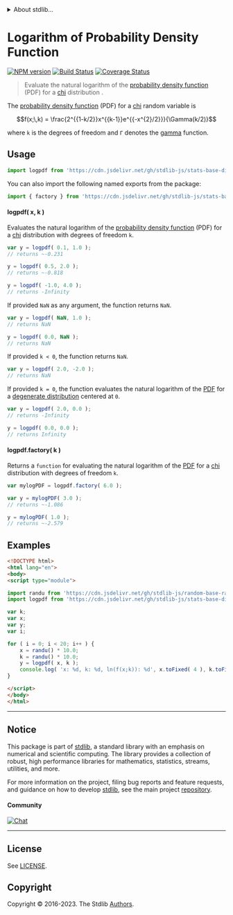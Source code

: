 <!--

@license Apache-2.0

Copyright (c) 2018 The Stdlib Authors.

Licensed under the Apache License, Version 2.0 (the "License");
you may not use this file except in compliance with the License.
You may obtain a copy of the License at

   http://www.apache.org/licenses/LICENSE-2.0

Unless required by applicable law or agreed to in writing, software
distributed under the License is distributed on an "AS IS" BASIS,
WITHOUT WARRANTIES OR CONDITIONS OF ANY KIND, either express or implied.
See the License for the specific language governing permissions and
limitations under the License.

-->


<details>
  <summary>
    About stdlib...
  </summary>
  <p>We believe in a future in which the web is a preferred environment for numerical computation. To help realize this future, we've built stdlib. stdlib is a standard library, with an emphasis on numerical and scientific computation, written in JavaScript (and C) for execution in browsers and in Node.js.</p>
  <p>The library is fully decomposable, being architected in such a way that you can swap out and mix and match APIs and functionality to cater to your exact preferences and use cases.</p>
  <p>When you use stdlib, you can be absolutely certain that you are using the most thorough, rigorous, well-written, studied, documented, tested, measured, and high-quality code out there.</p>
  <p>To join us in bringing numerical computing to the web, get started by checking us out on <a href="https://github.com/stdlib-js/stdlib">GitHub</a>, and please consider <a href="https://opencollective.com/stdlib">financially supporting stdlib</a>. We greatly appreciate your continued support!</p>
</details>

# Logarithm of Probability Density Function

[![NPM version][npm-image]][npm-url] [![Build Status][test-image]][test-url] [![Coverage Status][coverage-image]][coverage-url] <!-- [![dependencies][dependencies-image]][dependencies-url] -->

> Evaluate the natural logarithm of the [probability density function][pdf] (PDF) for a [chi][chi-distribution] distribution .

<section class="intro">

The [probability density function][pdf] (PDF) for a [chi][chi-distribution] random variable is

<!-- <equation class="equation" label="eq:chi_pdf" align="center" raw="f(x;\,k) = \frac{2^{{1-k/2}}x^{{k-1}}e^{{-x^{2}/2}}}{\Gamma(k/2)}" alt="Probability density function (PDF) for a chi distribution."> -->

```math
f(x;\,k) = \frac{2^{{1-k/2}}x^{{k-1}}e^{{-x^{2}/2}}}{\Gamma(k/2)}
```

<!-- <div class="equation" align="center" data-raw-text="f(x;\,k) = \frac{2^{{1-k/2}}x^{{k-1}}e^{{-x^{2}/2}}}{\Gamma(k/2)}" data-equation="eq:chi_pdf">
    <img src="https://cdn.jsdelivr.net/gh/stdlib-js/stdlib@51534079fef45e990850102147e8945fb023d1d0/lib/node_modules/@stdlib/stats/base/dists/chi/logpdf/docs/img/equation_chi_pdf.svg" alt="Probability density function (PDF) for a chi distribution.">
    <br>
</div> -->

<!-- </equation> -->

where `k` is the degrees of freedom and `Γ` denotes the [gamma][gamma-function] function. 

</section>

<!-- /.intro -->



<section class="usage">

## Usage

```javascript
import logpdf from 'https://cdn.jsdelivr.net/gh/stdlib-js/stats-base-dists-chi-logpdf@esm/index.mjs';
```

You can also import the following named exports from the package:

```javascript
import { factory } from 'https://cdn.jsdelivr.net/gh/stdlib-js/stats-base-dists-chi-logpdf@esm/index.mjs';
```

#### logpdf( x, k )

Evaluates the natural logarithm of the [probability density function][pdf] (PDF) for a [chi][chi-distribution] distribution with degrees of freedom `k`.

```javascript
var y = logpdf( 0.1, 1.0 );
// returns ~-0.231

y = logpdf( 0.5, 2.0 );
// returns ~-0.818

y = logpdf( -1.0, 4.0 );
// returns -Infinity
```

If provided `NaN` as any argument, the function returns `NaN`.

```javascript
var y = logpdf( NaN, 1.0 );
// returns NaN

y = logpdf( 0.0, NaN );
// returns NaN
```

If provided `k < 0`, the function returns `NaN`.

```javascript
var y = logpdf( 2.0, -2.0 );
// returns NaN
```

If provided `k = 0`, the function evaluates the natural logarithm of the [PDF][pdf] for a [degenerate distribution][degenerate-distribution] centered at `0`.

```javascript
var y = logpdf( 2.0, 0.0 );
// returns -Infinity

y = logpdf( 0.0, 0.0 );
// returns Infinity
```

#### logpdf.factory( k )

Returns a `function` for evaluating the natural logarithm of the [PDF][pdf] for a [chi][chi-distribution] distribution with degrees of freedom `k`.

```javascript
var mylogPDF = logpdf.factory( 6.0 );

var y = mylogPDF( 3.0 );
// returns ~-1.086

y = mylogPDF( 1.0 );
// returns ~-2.579
```

</section>

<!-- /.usage -->

<section class="examples">

## Examples

<!-- eslint no-undef: "error" -->

```html
<!DOCTYPE html>
<html lang="en">
<body>
<script type="module">

import randu from 'https://cdn.jsdelivr.net/gh/stdlib-js/random-base-randu@esm/index.mjs';
import logpdf from 'https://cdn.jsdelivr.net/gh/stdlib-js/stats-base-dists-chi-logpdf@esm/index.mjs';

var k;
var x;
var y;
var i;

for ( i = 0; i < 20; i++ ) {
    x = randu() * 10.0;
    k = randu() * 10.0;
    y = logpdf( x, k );
    console.log( 'x: %d, k: %d, ln(f(x;k)): %d', x.toFixed( 4 ), k.toFixed( 4 ), y.toFixed( 4 ) );
}

</script>
</body>
</html>
```

</section>

<!-- /.examples -->

<!-- Section for related `stdlib` packages. Do not manually edit this section, as it is automatically populated. -->

<section class="related">

</section>

<!-- /.related -->

<!-- Section for all links. Make sure to keep an empty line after the `section` element and another before the `/section` close. -->


<section class="main-repo" >

* * *

## Notice

This package is part of [stdlib][stdlib], a standard library with an emphasis on numerical and scientific computing. The library provides a collection of robust, high performance libraries for mathematics, statistics, streams, utilities, and more.

For more information on the project, filing bug reports and feature requests, and guidance on how to develop [stdlib][stdlib], see the main project [repository][stdlib].

#### Community

[![Chat][chat-image]][chat-url]

---

## License

See [LICENSE][stdlib-license].


## Copyright

Copyright &copy; 2016-2023. The Stdlib [Authors][stdlib-authors].

</section>

<!-- /.stdlib -->

<!-- Section for all links. Make sure to keep an empty line after the `section` element and another before the `/section` close. -->

<section class="links">

[npm-image]: http://img.shields.io/npm/v/@stdlib/stats-base-dists-chi-logpdf.svg
[npm-url]: https://npmjs.org/package/@stdlib/stats-base-dists-chi-logpdf

[test-image]: https://github.com/stdlib-js/stats-base-dists-chi-logpdf/actions/workflows/test.yml/badge.svg?branch=v0.1.0
[test-url]: https://github.com/stdlib-js/stats-base-dists-chi-logpdf/actions/workflows/test.yml?query=branch:v0.1.0

[coverage-image]: https://img.shields.io/codecov/c/github/stdlib-js/stats-base-dists-chi-logpdf/main.svg
[coverage-url]: https://codecov.io/github/stdlib-js/stats-base-dists-chi-logpdf?branch=main

<!--

[dependencies-image]: https://img.shields.io/david/stdlib-js/stats-base-dists-chi-logpdf.svg
[dependencies-url]: https://david-dm.org/stdlib-js/stats-base-dists-chi-logpdf/main

-->

[chat-image]: https://img.shields.io/gitter/room/stdlib-js/stdlib.svg
[chat-url]: https://app.gitter.im/#/room/#stdlib-js_stdlib:gitter.im

[stdlib]: https://github.com/stdlib-js/stdlib

[stdlib-authors]: https://github.com/stdlib-js/stdlib/graphs/contributors

[umd]: https://github.com/umdjs/umd
[es-module]: https://developer.mozilla.org/en-US/docs/Web/JavaScript/Guide/Modules

[deno-url]: https://github.com/stdlib-js/stats-base-dists-chi-logpdf/tree/deno
[umd-url]: https://github.com/stdlib-js/stats-base-dists-chi-logpdf/tree/umd
[esm-url]: https://github.com/stdlib-js/stats-base-dists-chi-logpdf/tree/esm
[branches-url]: https://github.com/stdlib-js/stats-base-dists-chi-logpdf/blob/main/branches.md

[stdlib-license]: https://raw.githubusercontent.com/stdlib-js/stats-base-dists-chi-logpdf/main/LICENSE

[chi-distribution]: https://en.wikipedia.org/wiki/Chi_distribution

[degenerate-distribution]: https://en.wikipedia.org/wiki/Degenerate_distribution

[gamma-function]: https://en.wikipedia.org/wiki/Gamma_function

[pdf]: https://en.wikipedia.org/wiki/Probability_density_function

</section>

<!-- /.links -->
